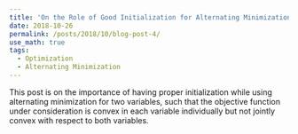 ```yaml
---
title: 'On the Role of Good Initialization for Alternating Minimization'
date: 2018-10-26
permalink: /posts/2018/10/blog-post-4/
use_math: true
tags:
  - Optimization
  - Alternating Minimization
---
```


This post is on the importance of having proper initialization while using alternating minimization for two variables, such that the objective function under consideration is convex in each variable individually but not jointly convex with respect to both variables.
